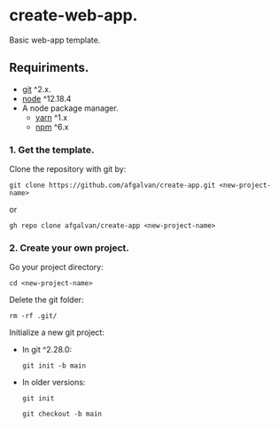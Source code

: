 # create-web-app.
Basic web-app template.

## Requiriments.
* [git](https://git-scm.com/downloads) ^2.x.
* [node](https://nodejs.org/en/download/) ^12.18.4
* A node package manager.
  - [yarn](https://classic.yarnpkg.com/en/docs/install/) ^1.x
  - [npm](https://www.npmjs.com/get-npm) ^6.x

### 1. Get the template.
Clone the repository with git by:
```
git clone https://github.com/afgalvan/create-app.git <new-project-name>
```
or
```
gh repo clone afgalvan/create-app <new-project-name>
```

### 2. Create your own project.
Go your project directory:
```
cd <new-project-name>
```
Delete the git folder:
```
rm -rf .git/
```
Initialize a new git project:
* In git ^2.28.0:
  ```
  git init -b main
  ```
* In older versions:
  ```
  git init
  ```
  ```
  git checkout -b main
  ```
